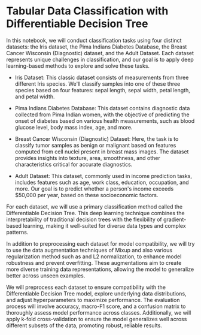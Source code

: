# Tabular Data Classification with Differentiable Decision Tree

In this notebook, we will conduct classification tasks using four distinct datasets: the Iris dataset, the Pima Indians Diabetes Database, the Breast Cancer Wisconsin (Diagnostic) dataset, and the Adult Dataset. Each dataset represents unique challenges in classification, and our goal is to apply deep learning-based methods to explore and solve these tasks.

- Iris Dataset: This classic dataset consists of measurements from three different Iris species. We'll classify samples into one of these three species based on four features: sepal length, sepal width, petal length, and petal width.

- Pima Indians Diabetes Database: This dataset contains diagnostic data collected from Pima Indian women, with the objective of predicting the onset of diabetes based on various health measurements, such as blood glucose level, body mass index, age, and more.

- Breast Cancer Wisconsin (Diagnostic) Dataset: Here, the task is to classify tumor samples as benign or malignant based on features computed from cell nuclei present in breast mass images. The dataset provides insights into texture, area, smoothness, and other characteristics critical for accurate diagnostics.

- Adult Dataset: This dataset, commonly used in income prediction tasks, includes features such as age, work class, education, occupation, and more. Our goal is to predict whether a person's income exceeds $50,000 per year, based on these socioeconomic factors.

For each dataset, we will use a primary classification method called the Differentiable Decision Tree. This deep learning technique combines the interpretability of traditional decision trees with the flexibility of gradient-based learning, making it well-suited for diverse data types and complex patterns.

In addition to preprocessing each dataset for model compatibility, we will try to use the data augmentation techniques of Mixup and also various regularization method such as and L2 normalization, to enhance model robustness and prevent overfitting. These augmentations aim to create more diverse training data representations, allowing the model to generalize better across unseen examples.

We will preprocess each dataset to ensure compatibility with the Differentiable Decision Tree model, explore underlying data distributions, and adjust hyperparameters to maximize performance. The evaluation process will involve accuracy, macro-F1 score, and a confusion matrix to thoroughly assess model performance across classes. Additionally, we will apply k-fold cross-validation to ensure the model generalizes well across different subsets of the data, promoting robust, reliable results.




